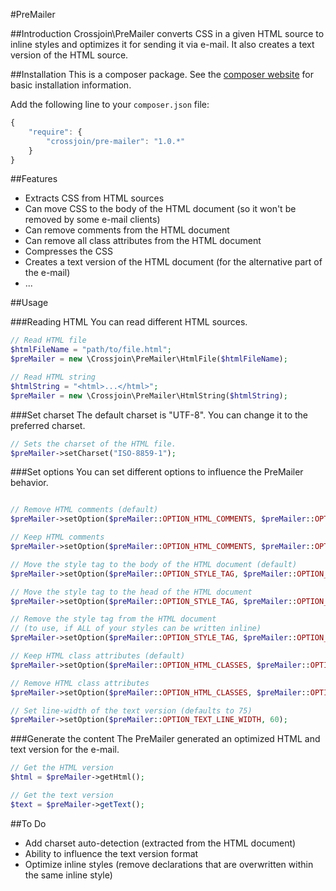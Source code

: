 #PreMailer

##Introduction
Crossjoin\PreMailer converts CSS in a given HTML source to inline styles and optimizes it for sending it via e-mail. It also creates a text version of the HTML source.

##Installation
This is a composer package. See the [composer website](https://getcomposer.org/) for basic installation information.

Add the following line to your `composer.json` file:
```javascript
{
    "require": {
        "crossjoin/pre-mailer": "1.0.*"
    }
}
```

##Features
- Extracts CSS from HTML sources
- Can move CSS to the body of the HTML document (so it won't be removed by some e-mail clients)
- Can remove comments from the HTML document
- Can remove all class attributes from the HTML document
- Compresses the CSS
- Creates a text version of the HTML document (for the alternative part of the e-mail)
- ...

##Usage

###Reading HTML
You can read different HTML sources.

```php
// Read HTML file
$htmlFileName = "path/to/file.html";
$preMailer = new \Crossjoin\PreMailer\HtmlFile($htmlFileName);

// Read HTML string
$htmlString = "<html>...</html>";
$preMailer = new \Crossjoin\PreMailer\HtmlString($htmlString);
```

###Set charset
The default charset is "UTF-8". You can change it to the preferred charset.

```php
// Sets the charset of the HTML file.
$preMailer->setCharset("ISO-8859-1");
```

###Set options
You can set different options to influence the PreMailer behavior.

```php

// Remove HTML comments (default)
$preMailer->setOption($preMailer::OPTION_HTML_COMMENTS, $preMailer::OPTION_HTML_COMMENTS_REMOVE);

// Keep HTML comments
$preMailer->setOption($preMailer::OPTION_HTML_COMMENTS, $preMailer::OPTION_HTML_COMMENTS_KEEP);

// Move the style tag to the body of the HTML document (default)
$preMailer->setOption($preMailer::OPTION_STYLE_TAG, $preMailer::OPTION_STYLE_TAG_BODY);

// Move the style tag to the head of the HTML document
$preMailer->setOption($preMailer::OPTION_STYLE_TAG, $preMailer::OPTION_STYLE_TAG_HEAD);

// Remove the style tag from the HTML document
// (to use, if ALL of your styles can be written inline)
$preMailer->setOption($preMailer::OPTION_STYLE_TAG, $preMailer::OPTION_STYLE_TAG_REMOVE);

// Keep HTML class attributes (default)
$preMailer->setOption($preMailer::OPTION_HTML_CLASSES, $preMailer::OPTION_HTML_CLASSES_KEEP);

// Remove HTML class attributes
$preMailer->setOption($preMailer::OPTION_HTML_CLASSES, $preMailer::OPTION_HTML_CLASSES_REMOVE);

// Set line-width of the text version (defaults to 75)
$preMailer->setOption($preMailer::OPTION_TEXT_LINE_WIDTH, 60);
```

###Generate the content
The PreMailer generated an optimized HTML and text version for the e-mail.

```php
// Get the HTML version
$html = $preMailer->getHtml();

// Get the text version
$text = $preMailer->getText();
```

##To Do
- Add charset auto-detection (extracted from the HTML document)
- Ability to influence the text version format
- Optimize inline styles (remove declarations that are overwritten within the same inline style)
